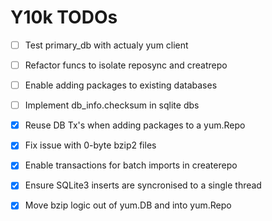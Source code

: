 # Y10k TODOs

- [ ] Test primary_db with actualy yum client

- [ ] Refactor funcs to isolate reposync and creatrepo

- [ ] Enable adding packages to existing databases

- [ ] Implement db_info.checksum in sqlite dbs

- [x] Reuse DB Tx's when adding packages to a yum.Repo

- [x] Fix issue with 0-byte bzip2 files

- [x] Enable transactions for batch imports in createrepo

- [x] Ensure SQLite3 inserts are syncronised to a single thread

- [x] Move bzip logic out of yum.DB and into yum.Repo

